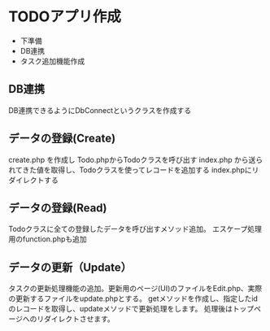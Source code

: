# TODOアプリ作成

* 下準備
* DB連携
* タスク追加機能作成

## DB連携

DB連携できるようにDbConnectというクラスを作成する

## データの登録(Create)

create.php を作成し Todo.phpからTodoクラスを呼び出す
index.php から送られてきた値を取得し、Todoクラスを使ってレコードを追加する
index.phpにリダイレクトする

## データの登録(Read)

Todoクラスに全ての登録したデータを呼び出すメソッド追加。
エスケープ処理用のfunction.phpも追加

## データの更新（Update）

タスクの更新処理機能の追加。更新用のページ(UI)のファイルをEdit.php、実際の更新するファイルをupdate.phpとする。
getメソッドを作成し、指定したidのレコードを取得し、updateメソッドで更新処理をします。
処理後はトップページへのリダイレクトさせます。

